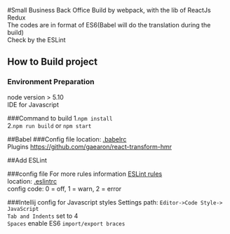 #Small Business Back Office
Build by webpack, with the lib of ReactJs Redux  
The codes are in format of ES6(Babel will do the translation during the build)  
Check by the ESLint  

## How to Build project
### Environment Preparation
node version > 5.10  
IDE for Javascript  

###Command to build
1.`npm install`  
2.`npm run build` or `npm start`  


##Babel
###Config file
location: [.babelrc](./.babelrc)  
Plugins https://github.com/gaearon/react-transform-hmr  

##Add ESLint


###config file
For more rules information [ESLint rules](http://eslint.cn/docs/rules/)  
location: [.eslintrc](./.eslintrc)  
config code: 0 = off, 1 = warn, 2 = error

###Intellij config for Javascript styles
Settings path: `Editor->Code Style-> JavaScript`  
`Tab and Indents` set to 4  
`Spaces`  enable ES6 `import/export braces`

